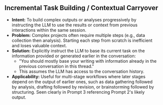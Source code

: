 ## Incremental Task Building / Contextual Carryover

*   **Intent:** To build complex outputs or analyses progressively by instructing the LLM to use the results or context from previous interactions within the same session.
*   **Problem:** Complex projects often require multiple steps (e.g., data collection then analysis). Starting each step from scratch is inefficient and loses valuable context.
*   **Solution:** Explicitly instruct the LLM to base its current task on the information provided or generated earlier in the conversation:
    *   "You should mostly base your writing with information already in the previous conversation in this thread."
    *   This assumes the LLM has access to the conversation history.
*   **Applicability:** Useful for multi-stage workflows where later stages depend on the output of earlier ones, such as data gathering followed by analysis, drafting followed by revision, or brainstorming followed by structuring. Seen clearly in Prompt 3 referencing Prompt 2's likely output.
